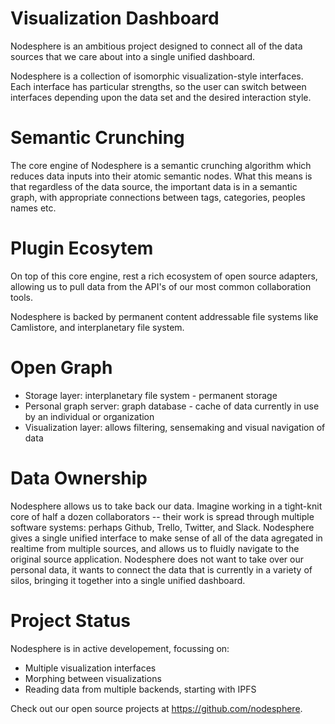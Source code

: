 # Visualization Dashboard

Nodesphere is an ambitious project designed to connect all of the data sources that we care about into a single unified dashboard.

Nodesphere is a collection of isomorphic visualization-style interfaces. Each interface has particular strengths, so the user can switch between interfaces depending upon the data set and the desired interaction style.

# Semantic Crunching

The core engine of Nodesphere is a semantic crunching algorithm which reduces data inputs into their atomic semantic nodes. What this means is that regardless of the data source, the important data is in a semantic graph, with appropriate connections between tags, categories, peoples names etc.

# Plugin Ecosytem

On top of this core engine, rest a rich ecosystem of open source adapters, allowing us to pull data from the API's of our most common collaboration tools.

Nodesphere is backed by permanent content addressable file systems like Camlistore, and interplanetary file system.

# Open Graph

- Storage layer: interplanetary file system - permanent storage
- Personal graph server: graph database - cache of data currently in use by an individual or organization
- Visualization layer: allows filtering, sensemaking and visual navigation of data

# Data Ownership

Nodesphere allows us to take back our data. Imagine working in a tight-knit core of half a dozen collaborators -- their work is spread through multiple software systems: perhaps Github, Trello, Twitter, and Slack. Nodesphere gives a single unified interface to make sense of all of the data agregated in realtime from multiple sources, and allows us to fluidly navigate to the original source application. Nodesphere does not want to take over our personal data, it wants to connect the data that is currently in a variety of silos, bringing it together into a single unified dashboard.

# Project Status

Nodesphere is in active developement, focussing on:

- Multiple visualization interfaces
- Morphing between visualizations
- Reading data from multiple backends, starting with IPFS

Check out our open source projects at <https://github.com/nodesphere>.
